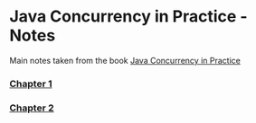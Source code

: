 # Java Concurrency in Practice - Notes

Main notes taken from the book [Java Concurrency in Practice ](https://jcip.net/)

### [Chapter 1](./Chapter1)

### [Chapter 2](./Chapter2)

